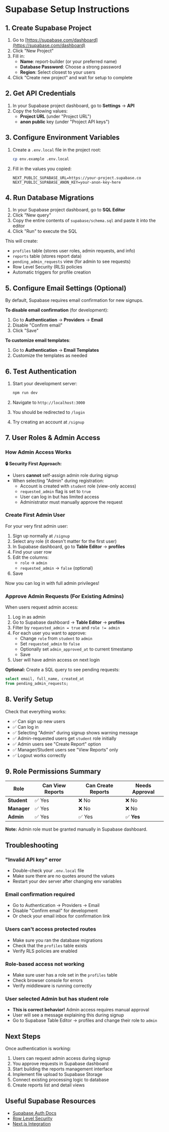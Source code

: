 # Supabase Setup Instructions

## 1. Create Supabase Project

1. Go to [https://supabase.com/dashboard](https://supabase.com/dashboard)
2. Click "New Project"
3. Fill in:
   - **Name**: report-builder (or your preferred name)
   - **Database Password**: Choose a strong password
   - **Region**: Select closest to your users
4. Click "Create new project" and wait for setup to complete

## 2. Get API Credentials

1. In your Supabase project dashboard, go to **Settings** → **API**
2. Copy the following values:
   - **Project URL** (under "Project URL")
   - **anon public** key (under "Project API keys")

## 3. Configure Environment Variables

1. Create a `.env.local` file in the project root:
   ```bash
   cp env.example .env.local
   ```

2. Fill in the values you copied:
   ```env
   NEXT_PUBLIC_SUPABASE_URL=https://your-project.supabase.co
   NEXT_PUBLIC_SUPABASE_ANON_KEY=your-anon-key-here
   ```

## 4. Run Database Migrations

1. In your Supabase project dashboard, go to **SQL Editor**
2. Click "New query"
3. Copy the entire contents of `supabase/schema.sql` and paste it into the editor
4. Click "Run" to execute the SQL

This will create:
- `profiles` table (stores user roles, admin requests, and info)
- `reports` table (stores report data)
- `pending_admin_requests` view (for admin to see requests)
- Row Level Security (RLS) policies
- Automatic triggers for profile creation

## 5. Configure Email Settings (Optional)

By default, Supabase requires email confirmation for new signups.

**To disable email confirmation** (for development):
1. Go to **Authentication** → **Providers** → **Email**
2. Disable "Confirm email"
3. Click "Save"

**To customize email templates**:
1. Go to **Authentication** → **Email Templates**
2. Customize the templates as needed

## 6. Test Authentication

1. Start your development server:
   ```bash
   npm run dev
   ```

2. Navigate to `http://localhost:3000`
3. You should be redirected to `/login`
4. Try creating an account at `/signup`

## 7. User Roles & Admin Access

### How Admin Access Works

**🔒 Security First Approach:**
- Users **cannot** self-assign admin role during signup
- When selecting "Admin" during registration:
  - Account is created with `student` role (view-only access)
  - `requested_admin` flag is set to `true`
  - User can log in but has limited access
  - Administrator must manually approve the request

### Create First Admin User

For your very first admin user:

1. Sign up normally at `/signup`
2. Select any role (it doesn't matter for the first user)
3. In Supabase dashboard, go to **Table Editor** → **profiles**
4. Find your user row
5. Edit the columns:
   - `role` → `admin`
   - `requested_admin` → `false` (optional)
6. Save

Now you can log in with full admin privileges!

### Approve Admin Requests (For Existing Admins)

When users request admin access:

1. Log in as admin
2. Go to Supabase dashboard → **Table Editor** → **profiles**
3. Filter by `requested_admin = true` and `role != admin`
4. For each user you want to approve:
   - Change `role` from `student` to `admin`
   - Set `requested_admin` to `false`
   - Optionally set `admin_approved_at` to current timestamp
   - Save
5. User will have admin access on next login

**Optional:** Create a SQL query to see pending requests:
```sql
select email, full_name, created_at
from pending_admin_requests;
```

## 8. Verify Setup

Check that everything works:

- ✅ Can sign up new users
- ✅ Can log in
- ✅ Selecting "Admin" during signup shows warning message
- ✅ Admin-requested users get `student` role initially
- ✅ Admin users see "Create Report" option
- ✅ Manager/Student users see "View Reports" only
- ✅ Logout works correctly

## 9. Role Permissions Summary

| Role | Can View Reports | Can Create Reports | Needs Approval |
|------|-----------------|-------------------|----------------|
| **Student** | ✅ Yes | ❌ No | ❌ No |
| **Manager** | ✅ Yes | ❌ No | ❌ No |
| **Admin** | ✅ Yes | ✅ Yes | ✅ **Yes** |

**Note:** Admin role must be granted manually in Supabase dashboard.

## Troubleshooting

### "Invalid API key" error
- Double-check your `.env.local` file
- Make sure there are no quotes around the values
- Restart your dev server after changing env variables

### Email confirmation required
- Go to Authentication → Providers → Email
- Disable "Confirm email" for development
- Or check your email inbox for confirmation link

### Users can't access protected routes
- Make sure you ran the database migrations
- Check that the `profiles` table exists
- Verify RLS policies are enabled

### Role-based access not working
- Make sure user has a role set in the `profiles` table
- Check browser console for errors
- Verify middleware is running correctly

### User selected Admin but has student role
- **This is correct behavior!** Admin access requires manual approval
- User will see a message explaining this during signup
- Go to Supabase Table Editor → profiles and change their role to `admin`

## Next Steps

Once authentication is working:
1. Users can request admin access during signup
2. You approve requests in Supabase dashboard
3. Start building the reports management interface
4. Implement file upload to Supabase Storage
5. Connect existing processing logic to database
6. Create reports list and detail views

## Useful Supabase Resources

- [Supabase Auth Docs](https://supabase.com/docs/guides/auth)
- [Row Level Security](https://supabase.com/docs/guides/auth/row-level-security)
- [Next.js Integration](https://supabase.com/docs/guides/auth/server-side/nextjs)

